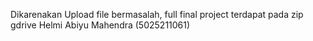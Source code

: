 Dikarenakan Upload file bermasalah, full final project terdapat pada zip gdrive
Helmi Abiyu Mahendra (5025211061)
